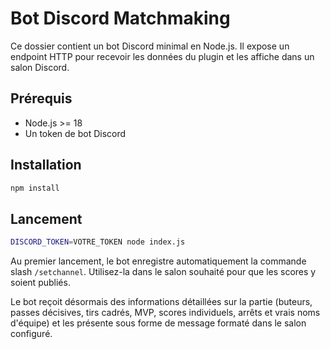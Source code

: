 # Bot Discord Matchmaking

Ce dossier contient un bot Discord minimal en Node.js.
Il expose un endpoint HTTP pour recevoir les données du plugin et les affiche dans un salon Discord.

## Prérequis

- Node.js >= 18
- Un token de bot Discord

## Installation

```bash
npm install
```

## Lancement

```bash
DISCORD_TOKEN=VOTRE_TOKEN node index.js
```

Au premier lancement, le bot enregistre automatiquement la commande slash
`/setchannel`. Utilisez-la dans le salon souhaité pour que les scores y soient
publiés.

Le bot reçoit désormais des informations détaillées sur la partie (buteurs, passes décisives, tirs cadrés, MVP, scores individuels, arrêts et vrais noms d'équipe) et les présente sous forme de message formaté dans le salon configuré.
